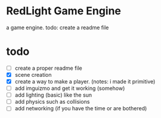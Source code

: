 # RedLight Game Engine
a game engine. todo: create a readme file

# todo
- [ ] create a proper readme file
- [x] scene creation
- [x] create a way to make a player. (notes: i made it primitive)
- [ ] add imguizmo and get it working (somehow)
- [ ] add lighting (basic) like the sun
- [ ] add physics such as collisions
- [ ] add networking (if you have the time or are bothered)